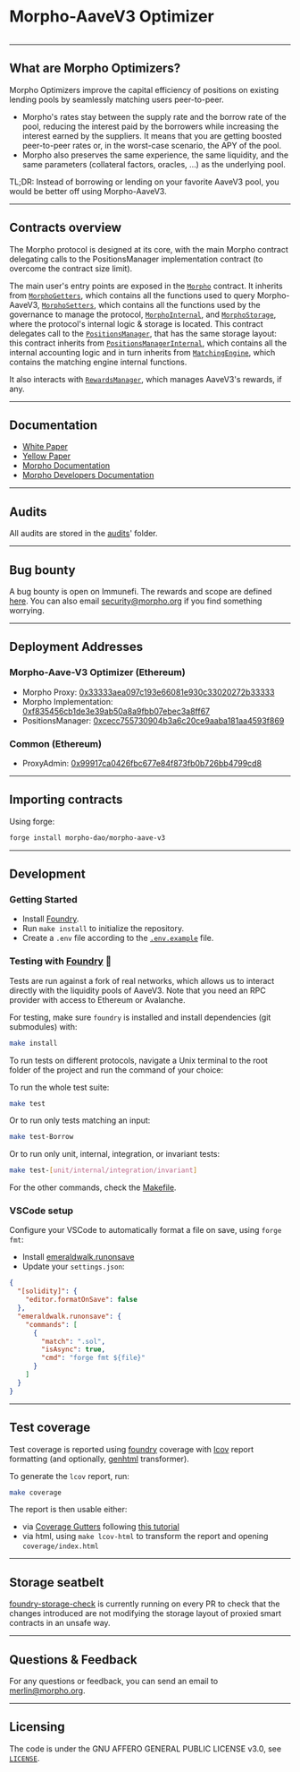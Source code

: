 # Morpho-AaveV3 Optimizer

<picture>
  <source media="(prefers-color-scheme: dark)" srcset="https://i.imgur.com/uLq5V14.png">
  <img alt="" src="https://i.imgur.com/ZiL1Lr2.png">
</picture>

---

## What are Morpho Optimizers?

Morpho Optimizers improve the capital efficiency of positions on existing lending pools by seamlessly matching users peer-to-peer.

- Morpho's rates stay between the supply rate and the borrow rate of the pool, reducing the interest paid by the borrowers while increasing the interest earned by the suppliers. It means that you are getting boosted peer-to-peer rates or, in the worst-case scenario, the APY of the pool.
- Morpho also preserves the same experience, the same liquidity, and the same parameters (collateral factors, oracles, …) as the underlying pool.

TL;DR: Instead of borrowing or lending on your favorite AaveV3 pool, you would be better off using Morpho-AaveV3.

---

## Contracts overview

The Morpho protocol is designed at its core, with the main Morpho contract delegating calls to the PositionsManager implementation contract (to overcome the contract size limit).

The main user's entry points are exposed in the [`Morpho`](./src/Morpho.sol) contract. It inherits from [`MorphoGetters`](./src/MorphoGetters.sol), which contains all the functions used to query Morpho-AaveV3, [`MorphoSetters`](./src/MorphoSetters.sol), which contains all the functions used by the governance to manage the protocol, [`MorphoInternal`](./src/MorphoInternal.sol), and [`MorphoStorage`](./src/MorphoStorage.sol), where the protocol's internal logic & storage is located. This contract delegates call to the [`PositionsManager`](./src/PositionsManager.sol), that has the same storage layout: this contract inherits from [`PositionsManagerInternal`](./src/PositionsManagerInternal.sol), which contains all the internal accounting logic and in turn inherits from [`MatchingEngine`](./src/MatchingEngine.sol), which contains the matching engine internal functions.

It also interacts with [`RewardsManager`](./src/RewardsManager.sol), which manages AaveV3's rewards, if any.

---

## Documentation

- [White Paper](https://whitepaper.morpho.org)
- [Yellow Paper](https://yellowpaper.morpho.org/)
- [Morpho Documentation](https://docs.morpho.org)
- [Morpho Developers Documentation](https://developers.morpho.org)

---

## Audits

All audits are stored in the [audits](./audits/)' folder.

---

## Bug bounty

A bug bounty is open on Immunefi. The rewards and scope are defined [here](https://immunefi.com/bounty/morpho/).
You can also email [security@morpho.org](mailto:security@morpho.org) if you find something worrying.

---

## Deployment Addresses

### Morpho-Aave-V3 Optimizer (Ethereum)

- Morpho Proxy: [0x33333aea097c193e66081e930c33020272b33333](https://etherscan.io/address/0x33333aea097c193e66081e930c33020272b33333)
- Morpho Implementation: [0xf835456cb1de3e39ab50a8a9fbb07ebec3a8ff67](https://etherscan.io/address/0xf835456cb1de3e39ab50a8a9fbb07ebec3a8ff67)
- PositionsManager: [0xcecc755730904b3a6c20ce9aaba181aa4593f869](https://etherscan.io/address/0xcecc755730904b3a6c20ce9aaba181aa4593f869)

### Common (Ethereum)

- ProxyAdmin: [0x99917ca0426fbc677e84f873fb0b726bb4799cd8](https://etherscan.io/address/0x99917ca0426fbc677e84f873fb0b726bb4799cd8)

---

## Importing contracts

Using forge:

```bash
forge install morpho-dao/morpho-aave-v3
```

---

## Development

### Getting Started

- Install [Foundry](https://github.com/foundry-rs/foundry).
- Run `make install` to initialize the repository.
- Create a `.env` file according to the [`.env.example`](./.env.example) file.

### Testing with [Foundry](https://github.com/foundry-rs/foundry) 🔨

Tests are run against a fork of real networks, which allows us to interact directly with the liquidity pools of AaveV3. Note that you need an RPC provider with access to Ethereum or Avalanche.

For testing, make sure `foundry` is installed and install dependencies (git submodules) with:

```bash
make install
```

To run tests on different protocols, navigate a Unix terminal to the root folder of the project and run the command of your choice:

To run the whole test suite:

```bash
make test
```

Or to run only tests matching an input:

```bash
make test-Borrow
```

Or to run only unit, internal, integration, or invariant tests:

```bash
make test-[unit/internal/integration/invariant]
```

For the other commands, check the [Makefile](./Makefile).

### VSCode setup

Configure your VSCode to automatically format a file on save, using `forge fmt`:

- Install [emeraldwalk.runonsave](https://marketplace.visualstudio.com/items?itemName=emeraldwalk.RunOnSave)
- Update your `settings.json`:

```json
{
  "[solidity]": {
    "editor.formatOnSave": false
  },
  "emeraldwalk.runonsave": {
    "commands": [
      {
        "match": ".sol",
        "isAsync": true,
        "cmd": "forge fmt ${file}"
      }
    ]
  }
}
```

---

## Test coverage

Test coverage is reported using [foundry](https://github.com/foundry-rs/foundry) coverage with [lcov](https://github.com/linux-test-project/lcov) report formatting (and optionally, [genhtml](https://manpages.ubuntu.com/manpages/xenial/man1/genhtml.1.html) transformer).

To generate the `lcov` report, run:

```bash
make coverage
```

The report is then usable either:

- via [Coverage Gutters](https://marketplace.visualstudio.com/items?itemName=ryanluker.vscode-coverage-gutters) following [this tutorial](https://mirror.xyz/devanon.eth/RrDvKPnlD-pmpuW7hQeR5wWdVjklrpOgPCOA-PJkWFU)
- via html, using `make lcov-html` to transform the report and opening `coverage/index.html`

---

## Storage seatbelt

[foundry-storage-check](https://github.com/Rubilmax/foundry-storage-diff) is currently running on every PR to check that the changes introduced are not modifying the storage layout of proxied smart contracts in an unsafe way.

---

## Questions & Feedback

For any questions or feedback, you can send an email to [merlin@morpho.org](mailto:merlin@morpho.org).

---

## Licensing

The code is under the GNU AFFERO GENERAL PUBLIC LICENSE v3.0, see [`LICENSE`](./LICENSE).
